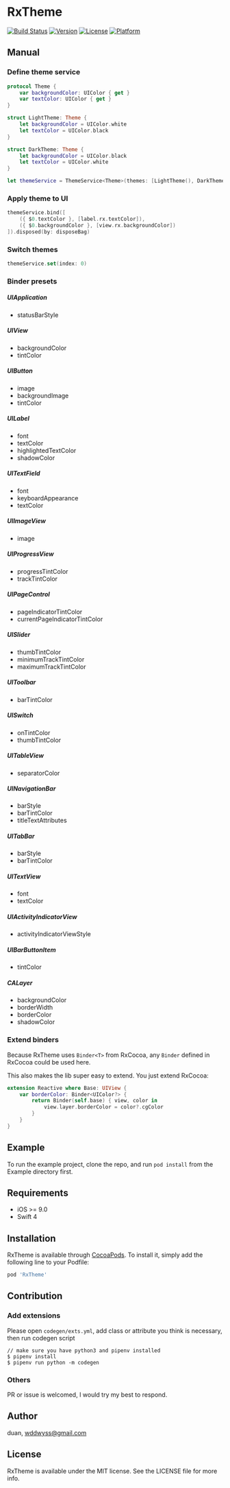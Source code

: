 # RxTheme

[![Build Status](https://travis-ci.org/RxSwiftCommunity/RxTheme.svg?branch=master)](https://travis-ci.org/RxSwiftCommunity/RxTheme)
[![Version](https://img.shields.io/cocoapods/v/RxTheme.svg?style=flat)](http://cocoapods.org/pods/RxTheme)
[![License](https://img.shields.io/cocoapods/l/RxTheme.svg?style=flat)](http://cocoapods.org/pods/RxTheme)
[![Platform](https://img.shields.io/cocoapods/p/RxTheme.svg?style=flat)](http://cocoapods.org/pods/RxTheme)


## Manual

### Define theme service

```swift
protocol Theme {
    var backgroundColor: UIColor { get }
    var textColor: UIColor { get }
}

struct LightTheme: Theme {
    let backgroundColor = UIColor.white
    let textColor = UIColor.black
}

struct DarkTheme: Theme {
    let backgroundColor = UIColor.black
    let textColor = UIColor.white
}

let themeService = ThemeService<Theme>(themes: [LightTheme(), DarkTheme()])
```

### Apply theme to UI

```swift
themeService.bind([
    ({ $0.textColor }, [label.rx.textColor]),
    ({ $0.backgroundColor }, [view.rx.backgroundColor])
]).disposed(by: disposeBag)
```

### Switch themes

```swift
themeService.set(index: 0)
```

### Binder presets

##### UIApplication
- statusBarStyle

##### UIView
- backgroundColor
- tintColor

##### UIButton
- image
- backgroundImage
- tintColor

##### UILabel
- font
- textColor
- highlightedTextColor
- shadowColor

##### UITextField
- font
- keyboardAppearance
- textColor

##### UIImageView
- image

##### UIProgressView
- progressTintColor
- trackTintColor 

##### UIPageControl
- pageIndicatorTintColor
- currentPageIndicatorTintColor

##### UISlider
- thumbTintColor
- minimumTrackTintColor
- maximumTrackTintColor

##### UIToolbar
- barTintColor

##### UISwitch
- onTintColor
- thumbTintColor

##### UITableView
- separatorColor

##### UINavigationBar
- barStyle
- barTintColor
- titleTextAttributes

##### UITabBar
- barStyle
- barTintColor

##### UITextView
- font
- textColor 

##### UIActivityIndicatorView
- activityIndicatorViewStyle

##### UIBarButtonItem
- tintColor

##### CALayer
- backgroundColor
- borderWidth
- borderColor
- shadowColor


### Extend binders

Because RxTheme uses `Binder<T>` from RxCocoa, any `Binder` defined in RxCocoa could be used here. 

This also makes the lib super easy to extend. You just extend RxCocoa:

```swift
extension Reactive where Base: UIView {
    var borderColor: Binder<UIColor?> {
        return Binder(self.base) { view, color in
            view.layer.borderColor = color?.cgColor
        }
    }
}
```


## Example

To run the example project, clone the repo, and run `pod install` from the Example directory first.

## Requirements

* iOS >= 9.0
* Swift 4

## Installation

RxTheme is available through [CocoaPods](http://cocoapods.org). To install
it, simply add the following line to your Podfile:

```ruby
pod 'RxTheme'
```

## Contribution

### Add extensions

Please open `codegen/exts.yml`, add class or attribute you think is necessary,  
then run codegen script

```shell
// make sure you have python3 and pipenv installed
$ pipenv install
$ pipenv run python -m codegen
```

### Others

PR or issue is welcomed, I would try my best to respond.


## Author

duan, wddwyss@gmail.com

## License

RxTheme is available under the MIT license. See the LICENSE file for more info.
